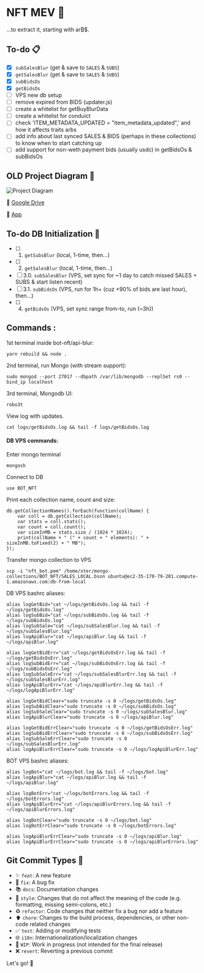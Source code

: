 # NFT MEV :robot:

...to extract it, starting with ar₿$.

## To-do :clipboard:

- [x] `subSalesBlur` (get & save to `SALES` & `SUBS`)
- [x] `getSalesBlur` (get & save to `SALES` & `SUBS`)
- [x] `subBidsOs`
- [x] `getBidsOs`
- [ ] VPS new db setup
- [ ] remove expired from BIDS (updater.js)
- [ ] create a whitelist for getBuyBlurData
- [ ] create a whitelist for conduict
- [ ] check 'ITEM_METADATA_UPDATED = "item_metadata_updated",' and how it affects traits arbs
- [ ] add info about last synced SALES & BIDS (perhaps in these collections) to know when to start catching up
- [ ] add support for non-weth payment bids (usually usdc) in getBidsOs & subBidsOs

## OLD Project Diagram 🔧

![Project Diagram](https://i.gyazo.com/791201f3bd138f3ee8ffb15d9c177451.png)

📁 [Google Drive](https://drive.google.com/file/d/1Ks5DKz6f9DdRpffOGzYu5gjKxD21WbCk/view?usp=sharing)

🚀 [App](https://app.diagrams.net/#G1Ks5DKz6f9DdRpffOGzYu5gjKxD21WbCk)

## To-do DB Initialization :floppy_disk:

- [ ] 1. `getSubsBlur` (local, 1-time, then...)
- [ ] 2. `getSalesBlur` (local, 1-time, then...)
- [ ] 3.0. `subSalesBlur` (VPS, set sync for ~1 day to catch missed SALES + SUBS & start listen recent)
- [ ] 3.1. `subBidsOs` (VPS, run for 1h+ (cuz +90% of bids are last hour), then...)
- [ ] 4. `getBidsOs` (VPS, set sync range from-to, run (~3h))

## Commands :

1st terminal inside bot-nft/api-blur:

```
yarn rebuild && node .
```

2nd terminal, run Mongo (with stream support):

```
sudo mongod --port 27017 --dbpath /var/lib/mongodb --replSet rs0 --bind_ip localhost
```

3rd terminal, Mongodb UI:

```
robo3t
```

View log with updates.

```
cat logs/getBidsOs.log && tail -f logs/getBidsOs.log
```

#### DB VPS commands:

Enter mongo terminal

```
mongosh
```

Connect to DB

```
use BOT_NFT
```

Print each collection name, count and size:

```
db.getCollectionNames().forEach(function(collName) {
    var coll = db.getCollection(collName);
    var stats = coll.stats();
    var count = coll.count();
    var sizeInMB = stats.size / (1024 * 1024);
    print(collName + " (" + count + " elements): " + sizeInMB.toFixed(2) + " MB");
});
```

Transfer mongo collection to VPS

```
scp -i "nft_bot.pem" /home/xter/mongo-collections/BOT_NFT/SALES_LOCAL.bson ubuntu@ec2-35-170-79-201.compute-1.amazonaws.com:db-from-local
```

DB VPS bashrc aliases:

```
alias logGetBid="cat ~/logs/getBidsOs.log && tail -f ~/logs/getBidsOs.log"
alias logSubBid="cat ~/logs/subBidsOs.log && tail -f ~/logs/subBidsOs.log"
alias logSubSale="cat ~/logs/subSalesBlur.log && tail -f ~/logs/subSalesBlur.log"
alias logApiBlur="cat ~/logs/apiBlur.log && tail -f ~/logs/apiBlur.log"

alias logGetBidErr="cat ~/logs/getBidsOsErr.log && tail -f ~/logs/getBidsOsErr.log"
alias logSubBidErr="cat ~/logs/subBidsOsErr.log && tail -f ~/logs/subBidsOsErr.log"
alias logSubSaleErr="cat ~/logs/subSalesBlurErr.log && tail -f ~/logs/subSalesBlurErr.log"
alias logApiBlurErr="cat ~/logs/apiBlurErr.log && tail -f ~/logs/logApiBlurErr.log"

alias logGetBidClear="sudo truncate -s 0 ~/logs/getBidsOs.log"
alias logSubBidClear="sudo truncate -s 0 ~/logs/subBidsOs.log"
alias logSubSaleClear="sudo truncate -s 0 ~/logs/subSalesBlur.log"
alias logApiBlurClear="sudo truncate -s 0 ~/logs/apiBlur.log"

alias logGetBidErrClear="sudo truncate -s 0 ~/logs/getBidsOsErr.log"
alias logSubBidErrClear="sudo truncate -s 0 ~/logs/subBidsOsErr.log"
alias logSubSaleErrClear="sudo truncate -s 0 ~/logs/subSalesBlurErr.log"
alias logApiBlurErrClear="sudo truncate -s 0 ~/logs/logApiBlurErr.log"
```

BOT VPS bashrc aliases:

```
alias logBot="cat ~/logs/bot.log && tail -f ~/logs/bot.log"
alias logApiBlur="cat ~/logs/apiBlur.log && tail -f ~/logs/apiBlur.log"

alias logBotErr="cat ~/logs/botErrors.log && tail -f ~/logs/botErrors.log"
alias logApiBlurErr="cat ~/logs/apiBlurErrors.log && tail -f ~/logs/apiBlurErrors.log"

alias logBotClear="sudo truncate -s 0 ~/logs/bot.log"
alias logBotErrClear="sudo truncate -s 0 ~/logs/botErrors.log"

alias logApiBlurErrClear="sudo truncate -s 0 ~/logs/apiBlur.log"
alias logApiBlurErrClear="sudo truncate -s 0 ~/logs/apiBlurErrors.log"
```

## Git Commit Types :construction_worker:

- :sparkles: `feat`: A new feature
- :bug: `fix`: A bug fix
- :books: `docs`: Documentation changes
- :art: `style`: Changes that do not affect the meaning of the code (e.g. formatting, missing semi-colons, etc.)
- :recycle: `refactor`: Code changes that neither fix a bug nor add a feature
- :arrow_up: `chore`: Changes to the build process, dependencies, or other non-code related changes
- :white_check_mark: `test`: Adding or modifying tests
- :globe_with_meridians: `i18n`: Internationalization/localization changes
- :construction: `WIP`: Work in progress (not intended for the final release)
- :x: `revert`: Reverting a previous commit

Let's go! :muscle:
